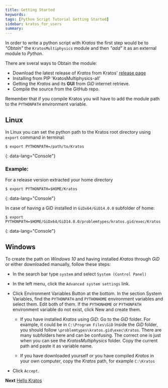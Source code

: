 ```yaml
---
title: Getting Started
keywords: 
tags: [Python Script Tutorial Getting Started]
sidebar: kratos_for_users
summary: 
---
```


In order to write a python script with *Kratos* the first step would be to *"Obtain"* the `KratosMultiphysics` module and then *"add"* it as an external module to *Python*. 

There are sveral ways to Obtain the module:

- Download the latest release of *Kratos* from Kratos' [release page](https://github.com/KratosMultiphysics/Kratos/releases)
- Installing from PIP 'KratosMultiphysics-all'
- Getting the *Kratos* and its **GUI** from *GiD* internet retrieve.
- Compile the source from the GitHub repo.

Remember that if you compile Kratos you will have to add the module path to the `PYTHONPATH` environment variable. 

## Linux
In Linux you can set the python path to the Kratos root directory using `export` command in terminal:

```console
$ export PYTHONPATH=/path/to/Kratos
```
{: data-lang="Console"}

### Example:
For a release version extracted your home directory

```console
$ export PYTHONPATH=$HOME/Kratos
```
{: data-lang="Console"}

In case of having a GiD installed in `GiDx64/GiD14.0.0` subfolder of home: 
```console
$ export PYTHONPATH=$HOME/GiDx64/GiD14.0.0/problemtypes/kratos.gid/exec/Kratos
```
{: data-lang="Console"}

## Windows

To create the path on *Windows 10* and having installed *Kratos* through *GiD* or either downloaded manually, follow these steps:

- In the search bar type `system` and select `System (Control Panel)`
- In the left menu, click the `Advanced system settings` link.
- Click Environment Variables Button at the bottom. In the section System Variables, find the `PYTHONPATH` and `PYTHONHOME` environment variables and select them. Edit both of them. If the `PYTHONHOME` or `PYTHONPATH` environment variable do not exist, click New and create them.

   - If you have installed *Kratos* using *GiD*:
Go to the *GiD* folder. For example, it could be in `C:\Program Files\GiD`
Inside the *GiD* folder, you should follow `\problemtypes\kratos.gid\exec\Kratos`. There are many subfolders here and can be confusing. The correct one is just when you can see the *KratosMultiphysics* folder.
Copy the current path and paste it as variable name.

   - If you have downloaded yourself or you have compiled *Kratos* in your own computer, copy the *Kratos* path, for example `C:\Kratos`

- Click `Accept`.

**Next** [Hello Kratos](Hello_World)